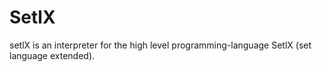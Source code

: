 SetlX
=====

setlX is an interpreter for the high level programming-language SetlX (set language extended).
